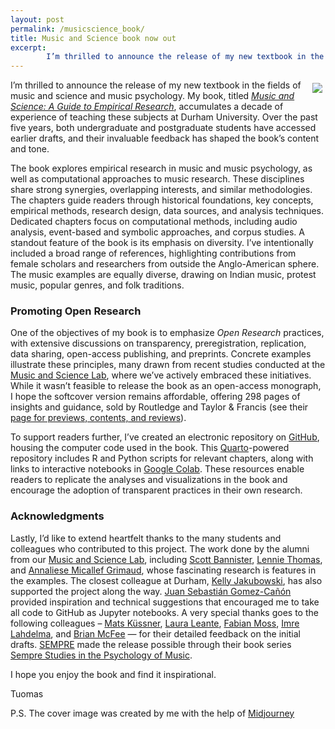 ```yaml
---
layout: post
permalink: /musicscience_book/
title: Music and Science book now out
excerpt: 
        I’m thrilled to announce the release of my new textbook in the fields of music and science and music psychology. My book, titled [_Music and Science: A Guide to Empirical Research_](https://doi.org/10.4324/9781003293804), accumulates a decade of experience of teaching these subjects at Durham University. Over the past five years, both undergraduate and postgraduate students have accessed earlier drafts, and their invaluable feedback has shaped the book’s content and tone.
---
```


<style>
 .wrap {
   float: right; 
   margin: 5px;
  }
</style>


<div class="wrap">
    <img src="https://tuomaseerola.github.io/emr/images/music_and_science_cover_sm.png"/>
</div>


I’m thrilled to announce the release of my new textbook in the fields of music and science and music psychology. My book, titled [_Music and Science: A Guide to Empirical Research_](https://doi.org/10.4324/9781003293804), accumulates a decade of experience of teaching these subjects at Durham University. Over the past five years, both undergraduate and postgraduate students have accessed earlier drafts, and their invaluable feedback has shaped the book’s content and tone.

The book explores empirical research in music and music psychology, as well as computational approaches to music research. These disciplines share strong synergies, overlapping interests, and similar methodologies. The chapters guide readers through historical foundations, key concepts, empirical methods, research design, data sources, and analysis techniques. Dedicated chapters focus on computational methods, including audio analysis, event-based and symbolic approaches, and corpus studies. A standout feature of the book is its emphasis on diversity. I’ve intentionally included a broad range of references, highlighting contributions from female scholars and researchers from outside the Anglo-American sphere. The music examples are equally diverse, drawing on Indian music, protest music, popular genres, and folk traditions.

### Promoting Open Research

One of the objectives of my book is to emphasize _Open Research_ practices, with extensive discussions on transparency, preregistration, replication, data sharing, open-access publishing, and preprints. Concrete examples illustrate these principles, many drawn from recent studies conducted at the [Music and Science Lab](https://musicscience.net), where we’ve actively embraced these initiatives. While it wasn’t feasible to release the book as an open-access monograph, I hope the softcover version remains affordable, offering 298 pages of insights and guidance, sold by Routledge and Taylor & Francis (see their [page for previews, contents, and reviews](https://www.taylorfrancis.com/books/mono/10.4324/9781003293804/music-science-tuomas-eerola)).

To support readers further, I’ve created an electronic repository on [GitHub](https://tuomaseerola.github.io/emr/), housing the computer code used in the book. This [Quarto](https://quarto.org/)-powered repository includes R and Python scripts for relevant chapters, along with links to interactive notebooks in [Google Colab](https://colab.research.google.com). These resources enable readers to replicate the analyses and visualizations in the book and encourage the adoption of transparent practices in their own research. 

### Acknowledgments

Lastly, I’d like to extend heartfelt thanks to the many students and colleagues who contributed to this project. The work done by the alumni from our [Music and Science Lab](https://musicscience.net), including [Scott Bannister](https://ahc.leeds.ac.uk/music/staff/3358/dr-scott-bannister), [Lennie Thomas](https://www.aubg.edu/professors/lennie-thomas/), and [Annaliese Micallef Grimaud](https://www.linkedin.com/in/annaliesemg/), whose fascinating research is features in the examples. The closest colleague at Durham, [Kelly Jakubowski](https://www.durham.ac.uk/staff/kelly-jakubowski/), has also supported the project along the way. [Juan Sebastián Gomez-Cañón](https://juansgomez87.github.io)  provided inspiration and technical suggestions that encouraged me to take all code to GitHub as Jupyter notebooks. A very special thanks goes to the following colleagues – [Mats Küssner](https://www.musikundmedien.hu-berlin.de/de/musikwissenschaft/trans/mitarbeiter_soz/Dr.%20Mats%20Kuessner), [Laura Leante](https://www.durham.ac.uk/staff/laura-leante/), [Fabian Moss](https://fabian-moss.de), [Imre Lahdelma](https://www.durham.ac.uk/staff/imre-d-lahdelma/), and [Brian McFee](https://brianmcfee.net) — for their detailed feedback on the initial drafts. [SEMPRE](https://www.sempre.org.uk/) made the release possible through their book series [Sempre Studies in the Psychology of Music](https://www.sempre.org.uk/about/5-routledge-sempre-book-series).

I hope you enjoy the book and find it inspirational.

Tuomas

P.S. The cover image was created by me with the help of [Midjourney](https://www.midjourney.com/home)